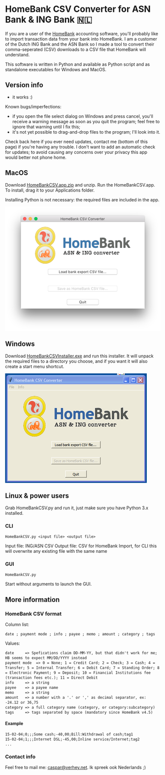 # HomeBank CSV Converter for ASN Bank & ING Bank 🇳🇱

If you are a user of the [HomeBank](http://homebank.free.fr/en/index.php) accounting software, you'll probably like to import transaction data from your bank into HomeBank. I am a customer of the Dutch ING Bank and the ASN Bank so I made a tool to convert their comma-seperated (CSV) downloads to a CSV file that HomeBank will understand.

This software is written in Python and available as Python script and as standalone executables for Windows and MacOS.
 
## Version info
+ it works :)

Known bugs/imperfections:
- if you open the file select dialog on Windows and press cancel, you'll receive a warning message as soon as you quit the program; feel free to ignore that warning until I fix this;
- it's not yet possible to drag-and-drop files to the program; I'll look into it.

Check back here if you ever need updates, contact me (bottom of this page) if you're having any trouble. I don't want to add an automatic check for updates; to avoid causing any concerns over your privacy this app would better not phone home.

## MacOS
Download [HomeBankCSV.app.zip](https://github.com/cwverhey/HomeBankCSV/raw/master/releases/HomeBankCSV.app.zip) and unzip. Run the HomeBankCSV.app. To install, drag it to your Applications folder.

Installing Python is not necessary: the required files are included in the app.

<img align="left" src="build-files/images/screenshot_macos.png" />
<br clear="all" />

## Windows
Download [HomeBankCSVInstaller.exe](https://github.com/cwverhey/HomeBankCSV/raw/master/releases/HomeBankCSVInstaller.exe) and run this installer. It will unpack the required files to a directory you choose, and if you want it will also create a start menu shortcut.

<img align="left" src="build-files/images/screenshot_windows.png" />
<br clear="all" />

## Linux & power users
Grab HomeBankCSV.py and run it, just make sure you have Python 3.x installed.

### CLI
    HomeBankCSV.py <input file> <output file>

Input file: ING/ASN CSV
Output file: CSV for HomeBank Import, for CLI this will overwrite any existing file with the same name

### GUI
    HomeBankCSV.py

Start without arguments to launch the GUI.

## More information
### HomeBank CSV format
Column list:

    date ; payment mode ; info ; payee ; memo ; amount ; category ; tags

Values:
```
date     => Spefications claim DD-MM-YY, but that didn't work for me; HB seems to expect MM/DD/YYYY instead
payment mode  => 0 = None; 1 = Credit Card; 2 = Check; 3 = Cash; 4 = Transfer; 5 = Internal Transfer; 6 = Debit Card; 7 = Standing Order; 8 = Electronic Payment; 9 = Deposit; 10 = Financial Institutions fee (transaction fees etc.); 11 = Direct Debit
info     => a string
payee    => a payee name
memo     => a string
amount   => a number with a '.' or ',' as decimal separator, ex: -24.12 or 36,75
category => a full category name (category, or category:subcategory)
tags	 => tags separated by space (mandatory since HomeBank v4.5)
```

#### Example
    15-02-04;0;;;Some cash;-40,00;Bill:Withdrawal of cash;tag1
    15-02-04;1;;;Internet DSL;-45,00;Inline service/Internet;tag2
    ...

### Contact info
Feel free to mail me: caspar@verhey.net. Ik spreek ook Nederlands ;)